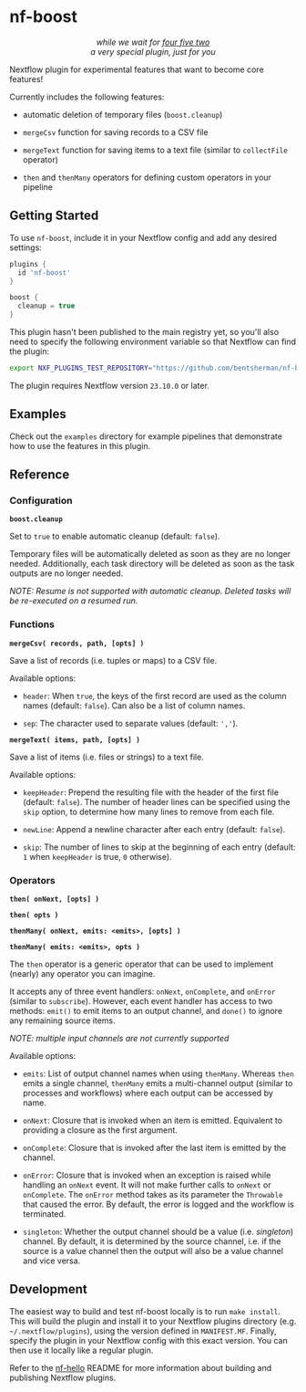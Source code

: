 # nf-boost

<p align="center">
  <em>while we wait for <a href="https://github.com/nextflow-io/nextflow/issues/452">four five two</a></em>
  <br>
  <em>a very special plugin, just for you</em>
</p>

Nextflow plugin for experimental features that want to become core features!

Currently includes the following features:

- automatic deletion of temporary files (`boost.cleanup`)

- `mergeCsv` function for saving records to a CSV file

- `mergeText` function for saving items to a text file (similar to `collectFile` operator)

- `then` and `thenMany` operators for defining custom operators in your pipeline

## Getting Started

To use `nf-boost`, include it in your Nextflow config and add any desired settings:

```groovy
plugins {
  id 'nf-boost'
}

boost {
  cleanup = true
}
```

This plugin hasn't been published to the main registry yet, so you'll also need to specify the following environment variable so that Nextflow can find the plugin:

```bash
export NXF_PLUGINS_TEST_REPOSITORY="https://github.com/bentsherman/nf-boost/releases/download/0.1.0/nf-boost-0.1.0-meta.json"
```

The plugin requires Nextflow version `23.10.0` or later.

## Examples

Check out the `examples` directory for example pipelines that demonstrate how to use the features in this plugin.

## Reference

### Configuration

**`boost.cleanup`**

Set to `true` to enable automatic cleanup (default: `false`).

Temporary files will be automatically deleted as soon as they are no longer needed. Additionally, each task directory will be deleted as soon as the task outputs are no longer needed.

*NOTE: Resume is not supported with automatic cleanup. Deleted tasks will be re-executed on a resumed run.*

### Functions

**`mergeCsv( records, path, [opts] )`**

Save a list of records (i.e. tuples or maps) to a CSV file.

Available options:

- `header`: When `true`, the keys of the first record are used as the column names (default: `false`). Can also be a list of column names.

- `sep`: The character used to separate values (default: `','`).

**`mergeText( items, path, [opts] )`**

Save a list of items (i.e. files or strings) to a text file.

Available options:

- `keepHeader`: Prepend the resulting file with the header of the first file (default: `false`). The number of header lines can be specified using the `skip` option, to determine how many lines to remove from each file.

- `newLine`: Append a newline character after each entry (default: `false`).

- `skip`: The number of lines to skip at the beginning of each entry (default: `1` when `keepHeader` is true, `0` otherwise).

### Operators

**`then( onNext, [opts] )`**

**`then( opts )`**

**`thenMany( onNext, emits: <emits>, [opts] )`**

**`thenMany( emits: <emits>, opts )`**

The `then` operator is a generic operator that can be used to implement (nearly) any operator you can imagine.

It accepts any of three event handlers: `onNext`, `onComplete`, and `onError` (similar to `subscribe`). However, each event handler has access to two methods: `emit()` to emit items to an output channel, and `done()` to ignore any remaining source items.

*NOTE: multiple input channels are not currently supported*

Available options:

- `emits`: List of output channel names when using `thenMany`. Whereas `then` emits a single channel, `thenMany` emits a multi-channel output (similar to processes and workflows) where each output can be accessed by name.

- `onNext`: Closure that is invoked when an item is emitted. Equivalent to providing a closure as the first argument.

- `onComplete`: Closure that is invoked after the last item is emitted by the channel.

- `onError`: Closure that is invoked when an exception is raised while handling an `onNext` event. It will not make further calls to `onNext` or `onComplete`. The `onError` method takes as its parameter the `Throwable` that caused the error. By default, the error is logged and the workflow is terminated.

- `singleton`: Whether the output channel should be a value (i.e. *singleton*) channel. By default, it is determined by the source channel, i.e. if the source is a value channel then the output will also be a value channel and vice versa.

## Development

The easiest way to build and test nf-boost locally is to run `make install`. This will build the plugin and install it to your Nextflow plugins directory (e.g. `~/.nextflow/plugins`), using the version defined in `MANIFEST.MF`. Finally, specify the plugin in your Nextflow config with this exact version. You can then use it locally like a regular plugin.

Refer to the [nf-hello](https://github.com/nextflow-io/nf-hello) README for more information about building and publishing Nextflow plugins.
